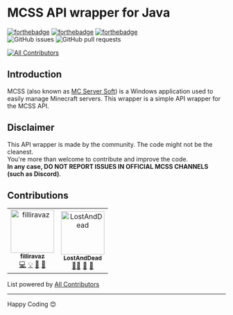 # MCSS API wrapper for Java

[![forthebadge](https://forthebadge.com/images/badges/fuck-it-ship-it.svg)](https://forthebadge.com) [![forthebadge](https://forthebadge.com/images/badges/made-with-java.svg)](https://forthebadge.com)  [![forthebadge](https://forthebadge.com/images/badges/uses-badges.svg)](https://forthebadge.com)  
![GitHub issues](https://img.shields.io/github/issues/Les-Projects/mcss-api-java?style=for-the-badge)  ![GitHub pull requests](https://img.shields.io/github/issues-pr/Les-Projects/mcss-api-java?label=Pull%20Requests&style=for-the-badge)
<!-- ALL-CONTRIBUTORS-BADGE:START - Do not remove or modify this section -->
[![All Contributors](https://img.shields.io/badge/all_contributors-2-orange.svg?style=flat-square)](#contributors-)
<!-- ALL-CONTRIBUTORS-BADGE:END -->

## Introduction
MCSS (also known as [MC Server Soft](https://mcserversoft.com/)) is a Windows application used to easily manage Minecraft servers.
This wrapper is a simple API wrapper for the MCSS API.

## Disclaimer
This API wrapper is made by the community. The code might not be the cleanest.  
You're more than welcome to contribute and improve the code.  
**In any case, DO NOT REPORT ISSUES IN OFFICIAL MCSS CHANNELS (such as Discord)**.

## Contributions
<!-- ALL-CONTRIBUTORS-LIST:START - Do not remove or modify this section -->
<!-- prettier-ignore-start -->
<!-- markdownlint-disable -->
<table>
  <tbody>
    <tr>
      <td align="center"><a href="https://filliravaz.me/ COMING SOON"><img src="https://avatars.githubusercontent.com/u/40716956?v=4?s=100" width="100px;" alt="filliravaz"/><br /><sub><b>filliravaz</b></sub></a><br /><a href="https://github.com/Les-Projects/mcss-api-java/commits?author=vaio2005" title="Code">💻</a> <a href="#example-vaio2005" title="Examples">💡</a> <a href="#ideas-vaio2005" title="Ideas, Planning, & Feedback">🤔</a> <a href="#maintenance-vaio2005" title="Maintenance">🚧</a></td>
      <td align="center"><a href="https://lostanddead.co.uk"><img src="https://avatars.githubusercontent.com/u/39418539?v=4?s=100" width="100px;" alt="LostAndDead"/><br /><sub><b>LostAndDead</b></sub></a><br /><a href="#mentoring-LostAndDead" title="Mentoring">🧑‍🏫</a> <a href="#ideas-LostAndDead" title="Ideas, Planning, & Feedback">🤔</a> <a href="https://github.com/Les-Projects/mcss-api-java/pulls?q=is%3Apr+reviewed-by%3ALostAndDead" title="Reviewed Pull Requests">👀</a></td>
    </tr>
  </tbody>
</table>

<!-- markdownlint-restore -->
<!-- prettier-ignore-end -->

<!-- ALL-CONTRIBUTORS-LIST:END -->
List powered  by [All Contributors](https://allcontributors.org/) 

___
Happy Coding 😊
